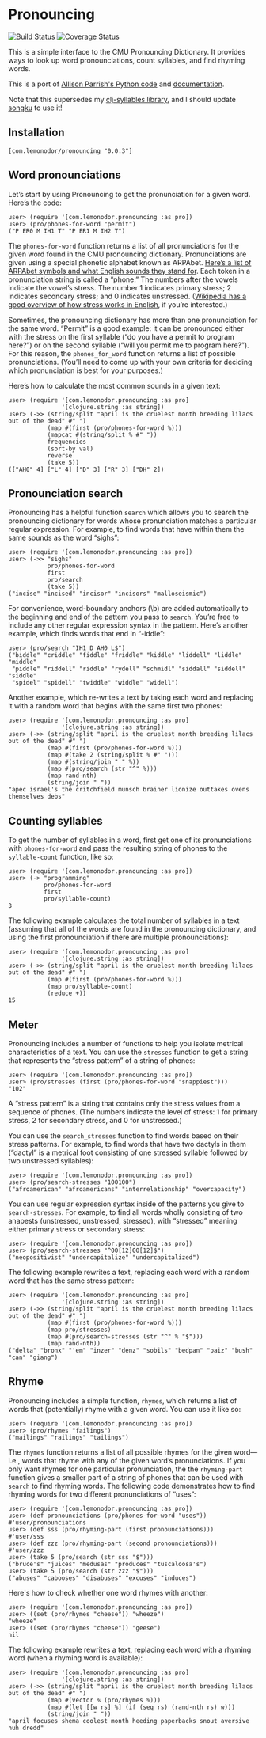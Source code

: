 # Pronouncing

[![Build Status](https://travis-ci.org/wiseman/clj-pronouncing.svg?branch=master)](https://travis-ci.org/wiseman/clj-pronouncing) [![Coverage Status](https://coveralls.io/repos/wiseman/clj-pronouncing/badge.svg?branch=master)](https://coveralls.io/r/wiseman/clj-pronouncing?branch=master)

This is a simple interface to the CMU Pronouncing Dictionary. It
provides ways to look up word pronounciations, count syllables, and
find rhyming words.

This is a port of
[Allison Parrish's Python code](https://github.com/aparrish/pronouncingpy)
and
[documentation](https://pronouncing.readthedocs.org/en/latest/tutorial.html).

Note that this supersedes my
[clj-syllables library](https://github.com/wiseman/clj-syllables), and
I should update [songku](https://songku.herokuapp.com/) to use it!

## Installation

```
[com.lemonodor/pronouncing "0.0.3"]
```


## Word pronounciations

Let’s start by using Pronouncing to get the pronunciation for a given
word. Here’s the code:

```
user> (require '[com.lemonodor.pronouncing :as pro])
user> (pro/phones-for-word "permit")
("P ER0 M IH1 T" "P ER1 M IH2 T")
```

The `phones-for-word` function returns a list of all pronunciations
for the given word found in the CMU pronouncing dictionary.
Pronunciations are given using a special phonetic alphabet known as
ARPAbet.
[Here’s a list of ARPAbet symbols and what English sounds they stand for](http://www.speech.cs.cmu.edu/cgi-bin/cmudict#phones).
Each token in a pronunciation string is called a “phone.” The numbers
after the vowels indicate the vowel’s stress. The number 1 indicates
primary stress; 2 indicates secondary stress; and 0 indicates
unstressed.
([Wikipedia has a good overview of how stress works in English](https://en.wikipedia.org/wiki/Stress_and_vowel_reduction_in_English),
if you’re interested.)

Sometimes, the pronouncing dictionary has more than one pronunciation
for the same word. “Permit” is a good example: it can be pronounced
either with the stress on the first syllable (“do you have a permit to
program here?”) or on the second syllable (“will you permit me to
program here?”). For this reason, the `phones_for_word` function
returns a list of possible pronunciations. (You’ll need to come up
with your own criteria for deciding which pronunciation is best for
your purposes.)

Here’s how to calculate the most common sounds in a given text:

```
user> (require '[com.lemonodor.pronouncing :as pro]
               '[clojure.string :as string])
user> (->> (string/split "april is the cruelest month breeding lilacs out of the dead" #" ")
           (map #(first (pro/phones-for-word %)))
           (mapcat #(string/split % #" "))
           frequencies
           (sort-by val)
           reverse
           (take 5))
(["AH0" 4] ["L" 4] ["D" 3] ["R" 3] ["DH" 2])
```


## Pronounciation search

Pronouncing has a helpful function `search` which allows you to search
the pronouncing dictionary for words whose pronunciation matches a
particular regular expression. For example, to find words that have
within them the same sounds as the word “sighs”:

```
user> (require '[com.lemonodor.pronouncing :as pro])
user> (->> "sighs"
           pro/phones-for-word
           first
           pro/search
           (take 5))
("incise" "incised" "incisor" "incisors" "malloseismic")
```

For convenience, word-boundary anchors (\b) are added automatically to
the beginning and end of the pattern you pass to `search`. You’re free
to include any other regular expression syntax in the pattern. Here’s
another example, which finds words that end in “-iddle”:

```
user> (pro/search "IH1 D AH0 L$")
("biddle" "criddle" "fiddle" "friddle" "kiddle" "liddell" "liddle" "middle"
 "piddle" "riddell" "riddle" "rydell" "schmidl" "siddall" "siddell" "siddle"
 "spidel" "spidell" "twiddle" "widdle" "widell")
```

Another example, which re-writes a text by taking each word and
replacing it with a random word that begins with the same first two
phones:

```
user> (require '[com.lemonodor.pronouncing :as pro]
               '[clojure.string :as string])
user> (->> (string/split "april is the cruelest month breeding lilacs out of the dead" #" ")
           (map #(first (pro/phones-for-word %)))
           (map #(take 2 (string/split % #" ")))
           (map #(string/join " " %))
           (map #(pro/search (str "^" %)))
           (map rand-nth)
           (string/join " "))
"apec israel's the critchfield munsch brainer lionize outtakes ovens themselves debs"
```


## Counting syllables

To get the number of syllables in a word, first get one of its
pronunciations with `phones-for-word` and pass the resulting string of
phones to the `syllable-count` function, like so:

```
user> (require '[com.lemonodor.pronouncing :as pro])
user> (-> "programming"
          pro/phones-for-word
          first
          pro/syllable-count)
3
```

The following example calculates the total number of syllables in a
text (assuming that all of the words are found in the pronouncing
dictionary, and using the first pronounciation if there are multiple
pronounciations):

```
user> (require '[com.lemonodor.pronouncing :as pro]
               '[clojure.string :as string])
user> (->> (string/split "april is the cruelest month breeding lilacs out of the dead" #" ")
           (map #(first (pro/phones-for-word %)))
           (map pro/syllable-count)
           (reduce +))
15
```


## Meter

Pronouncing includes a number of functions to help you isolate
metrical characteristics of a text. You can use the `stresses`
function to get a string that represents the “stress pattern” of a
string of phones:

```
user> (require '[com.lemonodor.pronouncing :as pro])
user> (pro/stresses (first (pro/phones-for-word "snappiest")))
"102"
```

A “stress pattern” is a string that contains only the stress values
from a sequence of phones. (The numbers indicate the level of stress:
1 for primary stress, 2 for secondary stress, and 0 for unstressed.)

You can use the `search_stresses` function to find words based on
their stress patterns. For example, to find words that have two
dactyls in them (“dactyl” is a metrical foot consisting of one
stressed syllable followed by two unstressed syllables):

```
user> (require '[com.lemonodor.pronouncing :as pro])
user> (pro/search-stresses "100100")
("afroamerican" "afroamericans" "interrelationship" "overcapacity")
```

You can use regular expression syntax inside of the patterns you give
to `search-stresses`. For example, to find all words wholly consisting
of two anapests (unstressed, unstressed, stressed), with “stressed”
meaning either primary stress or secondary stress:

```
user> (require '[com.lemonodor.pronouncing :as pro])
user> (pro/search-stresses "^00[12]00[12]$")
("neopositivist" "undercapitalize" "undercapitalized")
```

The following example rewrites a text, replacing each word with a
random word that has the same stress pattern:

```
user> (require '[com.lemonodor.pronouncing :as pro]
               '[clojure.string :as string])
user> (->> (string/split "april is the cruelest month breeding lilacs out of the dead" #" ")
           (map #(first (pro/phones-for-word %)))
           (map pro/stresses)
           (map #(pro/search-stresses (str "^" % "$")))
           (map rand-nth))
("delta" "bronx" "'em" "inzer" "denz" "sobils" "bedpan" "paiz" "bush" "can" "giang")
```


## Rhyme

Pronouncing includes a simple function, `rhymes`, which returns a list
of words that (potentially) rhyme with a given word. You can use it
like so:

```
user> (require '[com.lemonodor.pronouncing :as pro])
user> (pro/rhymes "failings")
("mailings" "railings" "tailings")
```

The `rhymes` function returns a list of all possible rhymes for the
given word—i.e., words that rhyme with any of the given word’s
pronunciations. If you only want rhymes for one particular
pronunciation, the the `rhyming-part` function gives a smaller part of
a string of phones that can be used with `search` to find rhyming
words. The following code demonstrates how to find rhyming words for
two different pronunciations of “uses”:

```
user> (require '[com.lemonodor.pronouncing :as pro])
user> (def pronounciations (pro/phones-for-word "uses"))
#'user/pronounciations
user> (def sss (pro/rhyming-part (first pronounciations)))
#'user/sss
user> (def zzz (pro/rhyming-part (second pronounciations)))
#'user/zzz
user> (take 5 (pro/search (str sss "$")))
("bruce's" "juices" "medusas" "produces" "tuscaloosa's")
user> (take 5 (pro/search (str zzz "$")))
("abuses" "cabooses" "disabuses" "excuses" "induces")
```

Here's how to check whether one word rhymes with another:

```
user> (require '[com.lemonodor.pronouncing :as pro])
user> ((set (pro/rhymes "cheese")) "wheeze")
"wheeze"
user> ((set (pro/rhymes "cheese")) "geese")
nil
```

The following example rewrites a text, replacing each word with a
rhyming word (when a rhyming word is available):

```
user> (require '[com.lemonodor.pronouncing :as pro]
               '[clojure.string :as string])
user> (->> (string/split "april is the cruelest month breeding lilacs out of the dead" #" ")
           (map #(vector % (pro/rhymes %)))
           (map #(let [[w rs] %] (if (seq rs) (rand-nth rs) w)))
           (string/join " "))
"april focuses shema coolest month heeding paperbacks snout aversive huh dredd"
```
